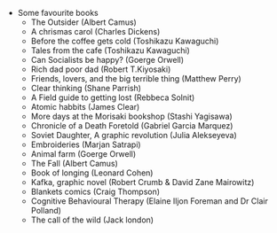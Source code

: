 - Some favourite books
  - The Outsider (Albert Camus)
  - A chrismas carol (Charles Dickens)
  - Before the coffee gets cold (Toshikazu Kawaguchi)
  - Tales from the cafe (Toshikazu Kawaguchi)
  - Can Socialists be happy? (Goerge Orwell)
  - Rich dad poor dad (Robert T.Kiyosaki)
  - Friends, lovers, and the big terrible thing (Matthew Perry)
  - Clear thinking (Shane Parrish)
  - A Field guide to getting lost (Rebbeca Solnit)
  - Atomic habbits (James Clear)
  - More days at the Morisaki bookshop (Stashi Yagisawa)
  - Chronicle of a Death Foretold (Gabriel Garcia Marquez)
  - Soviet Daughter, A graphic revolution (Julia Alekseyeva)
  - Embroideries (Marjan Satrapi)
  - Animal farm (Goerge Orwell)
  - The Fall (Albert Camus)
  - Book of longing (Leonard Cohen)
  - Kafka, graphic novel  (Robert Crumb & David Zane Mairowitz)
  - Blankets comics (Craig Thompson)
  - Cognitive Behavioural Therapy  (Elaine Iljon Foreman and Dr Clair Polland)
  - The call of the wild (Jack london)

